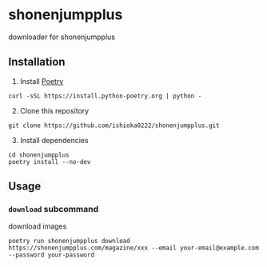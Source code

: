 # shonenjumpplus

downloader for shonenjumpplus

## Installation

1. Install [Poetry](https://python-poetry.org/)

```
curl -sSL https://install.python-poetry.org | python -
```

2. Clone this repository

```
git clone https://github.com/ishioka0222/shonenjumpplus.git
```

3. Install dependencies

```
cd shonenjumpplus
poetry install --no-dev
```

## Usage

### `download` subcommand

download images

```
poetry run shonenjumpplus download https://shonenjumpplus.com/magazine/xxx --email your-email@example.com --password your-password
```

